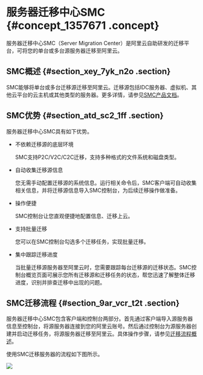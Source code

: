 # 服务器迁移中心SMC {#concept_1357671 .concept}

服务器迁移中心SMC（Server Migration Center）是阿里云自助研发的迁移平台，可将您的单台或多台源服务器迁移至阿里云。

## SMC概述 {#section_xey_7yk_n2o .section}

SMC能够将单台或多台迁移源迁移至阿里云。迁移源包括IDC服务器、虚拟机、其他云平台的云主机或其他类型的服务器。更多详情，请参见[SMC产品文档](../../cn.zh-CN/产品简介/什么是服务器迁移中心.md#)。

## SMC优势 {#section_atd_sc2_1ff .section}

服务器迁移中心SMC具有如下优势。

-   不依赖迁移源的底层环境

    SMC支持P2C/V2C/C2C迁移，支持多种格式的文件系统和磁盘类型。

-   自动收集迁移源信息

    您无需手动配置迁移源的系统信息。运行相关命令后，SMC客户端可自动收集相关信息，并将迁移源信息导入SMC控制台，为后续迁移操作做准备。

-   操作便捷

    SMC控制台让您直观便捷地配置信息、迁移上云。

-   支持批量迁移

    您可以在SMC控制台勾选多个迁移任务，实现批量迁移。

-   集中跟踪迁移进度

    当批量迁移源服务器至阿里云时，您需要跟踪每台迁移源的迁移状态。SMC控制台概览页面可展示您所有迁移源和迁移任务的状态，帮您迅速了解整体迁移进度，识别并排查迁移中出现的问题。


## SMC迁移流程 {#section_9ar_vcr_t2t .section}

服务器迁移中心SMC包含客户端和控制台两部分。首先通过客户端导入源服务器信息至控制台，将源服务器连接到您的阿里云账号。然后通过控制台为源服务器创建并启动迁移任务，将源服务器迁移至阿里云。具体操作步骤，请参见[迁移流程概述](../../cn.zh-CN/用户指南/迁移流程概述.md#)。

使用SMC迁移服务器的流程如下图所示。

![](http://static-aliyun-doc.oss-cn-hangzhou.aliyuncs.com/assets/img/475582/156577749250105_zh-CN.png)

